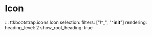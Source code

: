 # Icon

::: ttkbootstrap.icons.Icon
    selection:
        filters: ["!^_", "^__init__"]
    rendering:
        heading_level: 2
        show_root_heading: true

